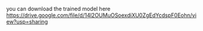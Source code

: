 you can download the trained model here
https://drive.google.com/file/d/14l2OUMuOSoexdiXU0ZgEdYcdspF0Eohn/view?usp=sharing
